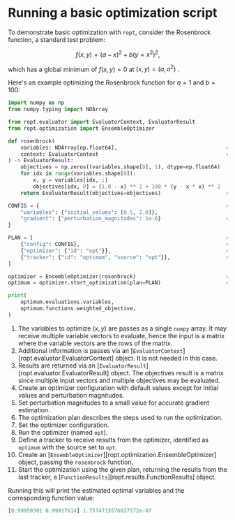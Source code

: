 # Running a basic optimization script

To demonstrate basic optimization with `ropt`, consider the Rosenbrock function,
a standard test problem:

$$ f(x,y) = (a - x)^2 + b (y = x^2)^2, $$

which has a global minimum of $f(x, y) = 0$ at $(x, y) = (a, a^2)$ .

Here's an example optimizing the Rosenbrock function for $a = 1$ and $b = 100$:

```python
import numpy as np
from numpy.typing import NDArray

from ropt.evaluator import EvaluatorContext, EvaluatorResult
from ropt.optimization import EnsembleOptimizer

def rosenbrock(
    variables: NDArray[np.float64],                                   # (1)!
    context: EvaluatorContext                                         # (2)!
) -> EvaluatorResult:
    objectives = np.zeros((variables.shape[0], 1), dtype=np.float64)
    for idx in range(variables.shape[0]):
        x, y = variables[idx, :]
        objectives[idx, 0] = (1.0 - x) ** 2 + 100 * (y - x * x) ** 2
    return EvaluatorResult(objectives=objectives)                     # (3)!

CONFIG = {                                                            # (4)!
    "variables": {"initial_values": [0.5, 2.0]},
    "gradient": {"perturbation_magnitudes": 1e-6}                     # (5)!
}

PLAN = [                                                              # (6)!
    {"config": CONFIG},                                               # (7)!
    {"optimizer": {"id": "opt"}},                                     # (8)!
    {"tracker": {"id": "optimum", "source": "opt"}},                  # (9)!
]

optimizer = EnsembleOptimizer(rosenbrock)                             # (10)!
optimum = optimizer.start_optimization(plan=PLAN)                     # (11)!

print(
    optimum.evaluations.variables,
    optimum.functions.weighted_objective,
)
```

1. The variables to optimize ($x, y$) are passes as a single `numpy` array. It
   may receive multiple variable vectors to evaluate, hence the input is a
   matrix where the variable vectors are the rows of the matrix.
2. Additional information is passes via an
   [`EvaluatorContext`][ropt.evaluator.EvaluatorContext] object. It is not
   needed in this case.
3. Results are returned via an
   [`EvaluatorResult`][ropt.evaluator.EvaluatorResult] object. The objectives
   result is a matrix since multiple input vectors and multiple objectives may
   be evaluated.
4. Create an optimizer configuration with default values except for initial
   values and perturbation magnitudes.
5. Set perturbation magnitudes to a small value for accurate gradient estimation.
6. The optimization plan describes the steps used to run the optimization.
7. Set the optimizer configuration.
8. Run the optimizer (named `opt`).
9. Define a tracker to receive results from the optimizer, identified as
   `optimum` with the source set to `opt`.
10. Create an [`EnsembleOptimizer`][ropt.optimization.EnsembleOptimizer] object,
    passing the `rosenbrock` function.
11. Start the optimization using the given plan, returning the results from the
    last tracker, a [`FunctionResults`][ropt.results.FunctionResults] object.

Running this will print the estimated optimal variables and the corresponding
function value:

```python
[0.99959301 0.99917614] 1.7574715576837572e-07
```
